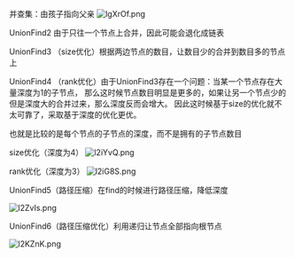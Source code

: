 并查集：由孩子指向父亲
![lgXrOf.png](https://s2.ax1x.com/2020/01/08/lgXrOf.png)

UnionFind2 由于只往一个节点上合并，因此可能会退化成链表

UnionFind3 （size优化）根据两边节点的数目，让数目少的合并到数目多的节点上

UnionFind4 （rank优化）由于UnionFind3存在一个问题：当某一个节点存在大量深度为1的子节点，
那么这时候节点数目明显是更多的，如果让另一个节点少的但是深度大的合并过来，那么深度反而会增大。
因此这时候基于size的优化就不太可靠了，采取基于深度的优化更优。

也就是比较的是每个节点的子节点的深度，而不是拥有的子节点数目

size优化（深度为4）
![l2iYvQ.png](https://s2.ax1x.com/2020/01/08/l2iYvQ.png)

rank优化（深度为3）
![l2iG8S.png](https://s2.ax1x.com/2020/01/08/l2iG8S.png)


UnionFind5（路径压缩）在find的时候进行路径压缩，降低深度

![l2ZvIs.png](https://s2.ax1x.com/2020/01/08/l2ZvIs.png)

UnionFind6（路径压缩优化）利用递归让节点全部指向根节点

![l2KZnK.png](https://s2.ax1x.com/2020/01/08/l2KZnK.png)
